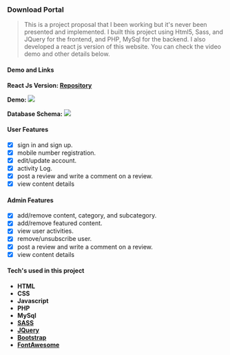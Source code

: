 ### Download Portal
> This is a project proposal that I been working but it's never been presented and implemented. I built this project using Html5, Sass, and JQuery for the frontend, and PHP, MySql for the backend. I also developed a react js version of this website. You can check the video demo and other details below.

#### Demo and Links

**React Js Version: [Repository](https://github.com/RapRy/downloadStore-react)**


**Demo:** [![](https://i.ibb.co/xStj9Fz/demo-Dl-Portal.jpg)](https://youtu.be/gdCzWNi_GbA)


**Database Schema:**
![](https://i.ibb.co/F8hrK21/dlportal-dbschema.jpg)

#### User Features
- [x] sign in and sign up.
- [x] mobile number registration. 
- [x] edit/update account.
- [x] activity Log.
- [x] post a review and write a comment on a review.
- [x] view content details

#### Admin Features
- [x] add/remove content, category, and subcategory.
- [x] add/remove featured content.
- [x] view user activities.
- [x] remove/unsubscribe user.
- [x] post a review and write a comment on a review.
- [x] view content details

#### Tech's used in this project
- **HTML**
- **CSS**
- **Javascript**
- **PHP**
- **MySql**
- **[SASS](https://sass-lang.com/)**
- **[JQuery](https://www.jqueryscript.net/)**
- **[Bootstrap](https://getbootstrap.com/)**
- **[FontAwesome](https://fontawesome.com/)**
